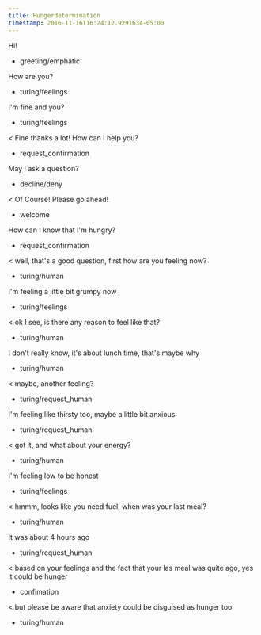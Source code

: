 ```yaml
---
title: Hungerdetermination
timestamp: 2016-11-16T16:24:12.9291634-05:00
---
```


Hi!
* greeting/emphatic

How are you?
* turing/feelings

I'm fine and you?
* turing/feelings

< Fine thanks a lot! How can I help you?
* request_confirmation

May I ask a question?
* decline/deny

< Of Course! Please go ahead!
* welcome

How can I know that I'm hungry?
* request_confirmation

< well, that's a good question, first how are you feeling now?
* turing/human

I'm feeling a little bit grumpy now
* turing/feelings

< ok I see, is there any reason to feel like that?
* turing/human

I don't really know, it's about lunch time, that's maybe why
* turing/human

< maybe, another feeling?
* turing/request_human

I'm feeling like thirsty too, maybe a little bit anxious
* turing/request_human

< got it, and what about your energy?
* turing/human

I'm feeling low to be honest
* turing/feelings

< hmmm, looks like you need fuel, when was your last meal?
* turing/human

It was about 4 hours ago
* turing/request_human

< based on your feelings and the fact that your las meal was quite ago, yes it could be hunger
* confimation

< but please be aware that anxiety could be disguised as hunger too
* turing/human
